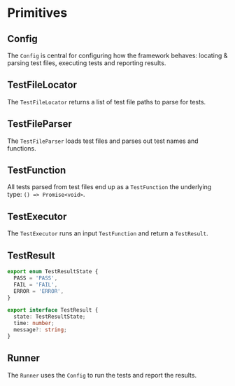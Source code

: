 # Primitives

## Config

The `Config` is central for configuring how the framework behaves: locating & parsing test files, executing tests and reporting results.

## TestFileLocator

The `TestFileLocator` returns a list of test file paths to parse for tests.

## TestFileParser

The `TestFileParser` loads test files and parses out test names and functions.

## TestFunction

All tests parsed from test files end up as a `TestFunction` the underlying type: `() => Promise<void>`.

## TestExecutor

The `TestExecutor` runs an input `TestFunction` and return a `TestResult`.

## TestResult

```typescript
export enum TestResultState {
  PASS = 'PASS',
  FAIL = 'FAIL',
  ERROR = 'ERROR',
}

export interface TestResult {
  state: TestResultState;
  time: number;
  message?: string;
}
```

## Runner

The `Runner` uses the `Config` to run the tests and report the results.
